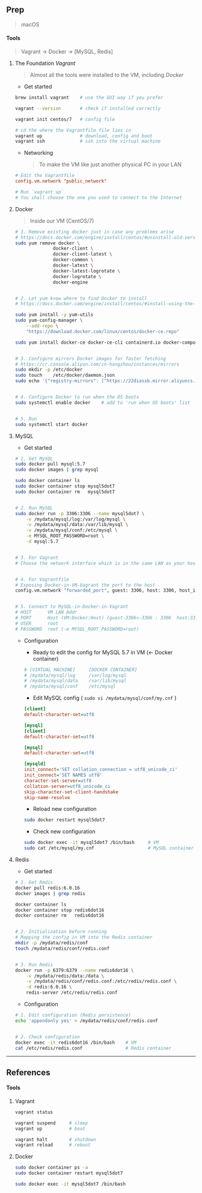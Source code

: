 
## Prep

> macOS

#### Tools

> Vagrant -> Docker -> \[MySQL, Redis\]

1. The Foundation *Vagrant*

    > Almost all the tools were installed to the VM, including *Docker*

    - Get started

    ```bash
    brew install vagrant    # use the GUI way if you prefer

    vagrant --version       # check if installed correctly

    vagrant init centos/7   # config file

    # cd the where the Vagrantfile file lies in
    vagrant up              # download, config and boot
    vagrant ssh             # ssh into the virtual machine
    ```

    - Networking

        > To make the VM like just another physical PC in your LAN

    ```ini
    # Edit the Vagrantfile
    config.vm.network "public_network"

    # Run `vagrant up`
    # You shall choose the one you used to connect to the Internet
    ```

2. Docker

    > Inside our VM (CentOS/7)

    ```bash
    # 1. Remove existing docker just in case any problems arise
    # https://docs.docker.com/engine/install/centos/#uninstall-old-versions
    sudo yum remove docker \
                  docker-client \
                  docker-client-latest \
                  docker-common \
                  docker-latest \
                  docker-latest-logrotate \
                  docker-logrotate \
                  docker-engine


    # 2. Let yum know where to find Docker to install
    # https://docs.docker.com/engine/install/centos/#install-using-the-repository

    sudo yum install -y yum-utils
    sudo yum-config-manager \
        --add-repo \
        "https://download.docker.com/linux/centos/docker-ce.repo"

    sudo yum install docker-ce docker-ce-cli containerd.io docker-compose-plugin


    # 3. Configure mirrors Docker images for faster fetching
    # https://cr.console.aliyun.com/cn-hangzhou/instances/mirrors
    sudo mkdir -p /etc/docker
    sudo touch    /etc/docker/daemon.json
    sudo echo '{"registry-mirrors": ["https://22diassb.mirror.aliyuncs.com"]}' > /etc/docker/daemon.json


    # 4. Configure Docker to run when the OS boots
    sudo systemctl enable docker    # add to 'run when OS boots' list


    # 5. Run
    sudo systemctl start docker
    ```

3. MySQL

    - Get started

    ```bash
    # 1. Get MySQL
    sudo docker pull mysql:5.7
    sudo docker images | grep mysql

    sudo docker container ls
    sudo docker container stop mysql5dot7
    sudo docker container rm   mysql5dot7


    # 2. Run MySQL
    sudo docker run -p 3306:3306 --name mysql5dot7 \
        -v /mydata/mysql/log:/var/log/mysql \
        -v /mydata/mysql/data:/var/lib/mysql \
        -v /mydata/mysql/conf:/etc/mysql \
        -e MYSQL_ROOT_PASSWORD=root \
        -d mysql:5.7


    # 3. For Vagrant
    # Choose the network interface which is in the same LAN as your host


    # 4. For Vagrantfile
    # Exposing Docker-in-VM-Vagrant the port to the host
    config.vm.network "forwarded_port", guest: 3306, host: 3306, host_ip: "127.0.0.1"


    # 5. Connect to MySQL-in-Docker-in-Vagrant
    # HOST      VM LAN Addr
    # PORT      Host (VM:Docker:Host) (guest-3306<-3306 : 3306  host:3306)
    # USER      root
    # PASSWORD  root (-e MYSQL_ROOT_PASSWORD=root)
    ```

    - Configuration

        - Ready to edit the config for MySQL 5.7 in VM (<- Docker container)

        ```bash
        # [VIRTUAL MACHINE]     [DOCKER CONTAINER]
        # /mydata/mysql/log     /var/log/mysql
        # /mydata/mysql/data    /var/lib/mysql
        # /mydata/mysql/conf    /etc/mysql
        ```

        - Edit MySQL config ( `sudo vi /mydata/mysql/conf/my.cnf` )

        ```ini
        [client]
        default-character-set=utf8

        [mysql]
        [client]
        default-character-set=utf8

        [mysql]
        default-character-set=utf8

        [mysqld]
        init_connect='SET collation_connection = utf8_unicode_ci'
        init_connect='SET NAMES utf8'
        character-set-server=utf8
        collation-server=utf8_unicode_ci
        skip-character-set-client-handshake
        skip-name-resolve
        ```

        - Reload new configuration

        ```bash
        sudo docker restart mysql5dot7
        ```

        - Check new configuration

        ```bash
        sudo docker exec -it mysql5dot7 /bin/bash     # VM
        sudo cat /etc/mysql/my.cnf                    # MySQL container
        ```

4. Redis

    - Get started

    ```bash
    # 1. Get Redis
    docker pull redis:6.0.16
    docker images | grep redis

    docker container ls
    docker container stop redis6dot16
    docker container rm   redis6dot16


    # 2. Initialization before running
    # Mapping the config in VM into the Redis container
    mkdir -p /mydata/redis/conf
    touch /mydata/redis/conf/redis.conf


    # 3. Run Redis
    docker run -p 6379:6379 --name redis6dot16 \
        -v /mydata/redis/data:/data \
        -v /mydata/redis/conf/redis.conf:/etc/redis/redis.conf \
        -d redis:6.0.16 \
        redis-server /etc/redis/redis.conf
    ```

    - Configuration

    ```bash
    # 1. Edit configuration (Redis persistence)
    echo 'appendonly yes' > /mydata/redis/conf/redis.conf


    # 2. Check configuration
    docker exec -it redis6dot16 /bin/bash    # VM
    cat /etc/redis/redis.conf                # Redis container
    ```

-----

## References

#### Tools

1. Vagrant

    ```bash
    vagrant status

    vagrant suspend     # sleep
    vagrant up          # boot

    vagrant halt        # shutdown
    vagrant reload      # reboot
    ```

2. Docker

    ```bash
    sudo docker container ps -a
    sudo docker container restart mysql5dot7

    sudo docker exec -it mysql5dot7 /bin/bash
    ```
